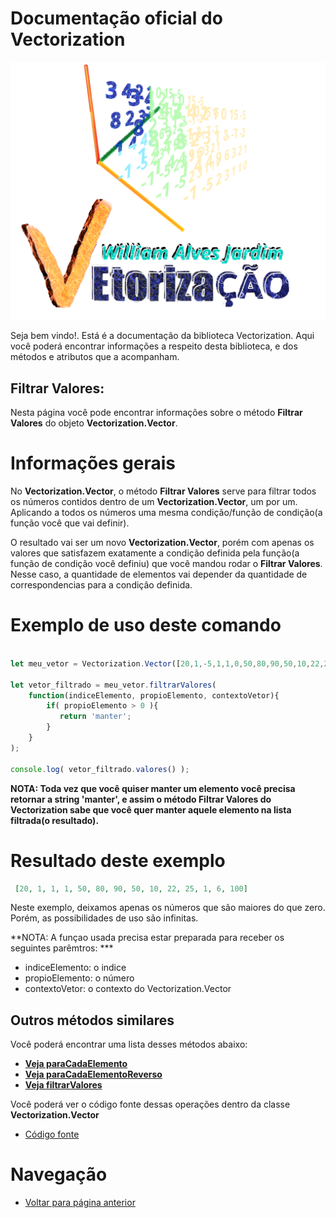 # Documentação oficial do Vectorization
![Logo do projeto](https://github.com/WilliamJardim/Vectorization/blob/main/imagens/logo512x512.png)

Seja bem vindo!. Está é a documentação da biblioteca Vectorization.
Aqui você poderá encontrar informações a respeito desta biblioteca, e dos métodos e atributos que a acompanham.

## Filtrar Valores:
Nesta página você pode encontrar informações sobre o método **Filtrar Valores** do objeto **Vectorization.Vector**.

# Informações gerais
No **Vectorization.Vector**, o método **Filtrar Valores** serve para filtrar todos os números contidos dentro de um **Vectorization.Vector**, um por um. Aplicando a todos os números uma mesma condição/função de condição(a função você que vai definir).

O resultado vai ser um novo **Vectorization.Vector**, porém com apenas os valores que satisfazem exatamente a condição definida pela função(a função de condição você definiu) que você mandou rodar o **Filtrar Valores**. Nesse caso, a quantidade de elementos vai depender da quantidade de correspondencias para a condição definida.

# Exemplo de uso deste comando
```javascript

let meu_vetor = Vectorization.Vector([20,1,-5,1,1,0,50,80,90,50,10,22,25,1,6,100]);

let vetor_filtrado = meu_vetor.filtrarValores(
    function(indiceElemento, propioElemento, contextoVetor){
        if( propioElemento > 0 ){
           return 'manter';
        }
    }
);

console.log( vetor_filtrado.valores() );

```

**NOTA: Toda vez que você quiser manter um elemento você precisa retornar a string 'manter', e assim o método **Filtrar Valores** do Vectorization sabe que você quer manter aquele elemento na lista filtrada(o resultado).**

# Resultado deste exemplo
```json
 [20, 1, 1, 1, 50, 80, 90, 50, 10, 22, 25, 1, 6, 100]
```

Neste exemplo, deixamos apenas os números que são maiores do que zero. Porém, as possibilidades de uso são infinitas.

**NOTA: A funçao usada precisa estar preparada para receber os seguintes parêmtros: ***
 - indiceElemento: o indice
 - propioElemento: o número
 - contextoVetor: o contexto do Vectorization.Vector

## Outros métodos similares
Você poderá encontrar uma lista desses métodos abaixo:

  - **[Veja paraCadaElemento](../ParaCadaElemento/page.md)** 
  - **[Veja paraCadaElementoReverso](../ParaCadaElementoReverso/page.md)**
  - **[Veja filtrarValores](../FiltrarValores/page.md)**

Você poderá ver o código fonte dessas operações dentro da classe **Vectorization.Vector**
* [Código fonte](https://github.com/WilliamJardim/Vectorization/blob/main/src/Vector.js)

# Navegação
* [Voltar para página anterior](../page.md)